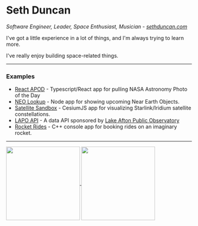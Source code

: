 # Seth Duncan
_Software Engineer, Leader, Space Enthusiast, Musician - [sethduncan.com](http://sethduncan.com)_

I've got a little experience in a lot of things, and I'm always trying to learn more. 

I've really enjoy building space-related things.

***

### Examples

* [React APOD](https://github.com/DJSethDuncan/react-apod) - Typescript/React app for pulling NASA Astronomy Photo of the Day
* [NEO Lookup](https://github.com/DJSethDuncan/neo-lookup) - Node app for showing upcoming Near Earth Objects.
* [Satellite Sandbox](https://github.com/DJSethDuncan/satellite-sandbox) - CesiumJS app for visualizing Starlink/Iridium satellite constellations.
* [LAPO API](https://github.com/lake-afton-public-observatory/lapo-api) - A data API sponsored by [Lake Afton Public Observatory](https://github.com/lake-afton-public-observatory)
* [Rocket Rides](https://github.com/DJSethDuncan/Rocket-Rides) - C++ console app for booking rides on an imaginary rocket.

<!--
**DJSethDuncan/DJSethDuncan** is a ✨ _special_ ✨ repository because its `README.md` (this file) appears on your GitHub profile.

Here are some ideas to get you started:

- 🔭 I’m currently working on ...
- 🌱 I’m currently learning ...
- 👯 I’m looking to collaborate on ...
- 🤔 I’m looking for help with ...
- 💬 Ask me about ...
- 📫 How to reach me: ...
- 😄 Pronouns: ...
- ⚡ Fun fact: ...
-->

***

<a href="#">
  <img height=200 align="center" src="https://github-readme-stats.vercel.app/api?username=djsethduncan&show_iconscount_private=true&show_icons=true&hide_border=true&theme=dracula" />
</a>
<a href="#">
  <img height=200 align="center" src="https://github-readme-stats.vercel.app/api/top-langs/?username=djsethduncan&layout=compact&langs_count=8&theme=dracula&hide_border=true" />
</a>
